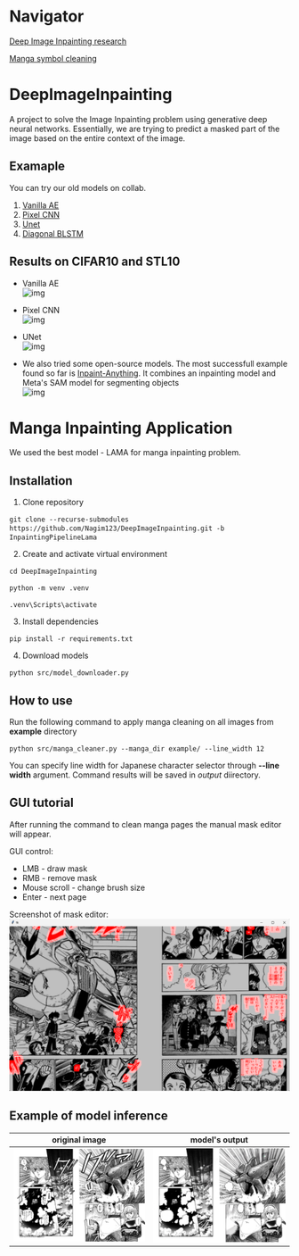 # Navigator
[Deep Image Inpainting research](#deepimageinpainting)

[Manga symbol cleaning](#manga-inpainting-application)
# DeepImageInpainting
A project to solve the Image Inpainting problem using generative deep neural networks. Essentially, we are trying to predict a masked part of the image based on the entire context of the image.
## Examaple
You can try our old models on collab.
1. [Vanilla AE](https://colab.research.google.com/drive/1ApWMUxXFhksdLbjA5b-s3QTS4_3HkgM8?usp=sharing)
2. [Pixel CNN](https://colab.research.google.com/drive/1LzLzK4YSU2tJrdFndGbIIYSAx8qYjUWI?usp=sharing)
3. [Unet](https://colab.research.google.com/drive/1lJDoIicTpp9nR_8kCOgljNYpAiKmqnvP?usp=sharing)
4. [Diagonal BLSTM](https://colab.research.google.com/drive/1JPW-W1iz4bMrzoSki7o9YplzFAHS-0pz?usp=sharing)
## Results on CIFAR10 and STL10
* Vanilla AE <br/>
  ![img](https://lh7-us.googleusercontent.com/H2WlLnSjqd883zxG9cVAEpq6owVMtMrjbWVRCpP4Sji2Lgvl7tIS_8jqJBxK1ROZoI1JCCcy_8jkzzAcju82wHu2V9vKe6tWMeUaLtuTMZYrVRJ6luA4zwB5iHHn6bCmZIYb-3nQeZh8urcxKX1-Qw)

* Pixel CNN <br/>
  ![img](https://lh7-us.googleusercontent.com/lASsFK-NBf21hzrucQxMw_ouhfMtjFVHrRkiCKpvoaOjj4LH9-oVi9AWGNuZpEDVXF-WRZ3zhqS1lv2GqtyZWrUWV2nf6lVd3Tq7vP_kFgA8SQdMol0fHr60CfgUnkd__VpPVB_bQ72vfwij3hAEAQ)

* UNet <br/>
  ![img](https://lh7-us.googleusercontent.com/EU_ztXX8Lyrl0xGUVJd8gdlt71Sox6gfkpqVX43dbF11wl6r2PhDLky0RP3gq7T22EDLqFVPfRN1y7O_qRTKmPNTl24q9iS5ufR8z9sPvJQMYWgvhAGOGVUkvQQHSMiGo7zygG0lepYa1fr_CwrliA)
* We also tried some open-source models. The most successfull example found so far is [Inpaint-Anything](https://github.com/geekyutao/Inpaint-Anything/tree/main). It combines an inpainting model and Meta's SAM model for segmenting objects <br/>
![img](https://gcdnb.pbrd.co/images/ORKe8k1DSuY2.png?o=1)


# Manga Inpainting Application
We used the best model - LAMA for manga inpainting problem.
## Installation
1. Clone repository
```console
git clone --recurse-submodules https://github.com/Nagim123/DeepImageInpainting.git -b InpaintingPipelineLama
```
2. Create and activate virtual environment
```console
cd DeepImageInpainting
```
```console
python -m venv .venv
```
```console
.venv\Scripts\activate
```
3. Install dependencies
```console
pip install -r requirements.txt
```
4. Download models
```console
python src/model_downloader.py
```
## How to use
Run the following command to apply manga cleaning on all images from **example** directory
```console
python src/manga_cleaner.py --manga_dir example/ --line_width 12
```
You can specify line width for Japanese character selector through **--line width** argument. Command results will be saved in *output* diirectory.
## GUI tutorial
After running the command to clean manga pages the manual mask editor will appear.

 GUI control:
* LMB - draw mask
* RMB - remove mask
* Mouse scroll - change brush size
* Enter - next page

Screenshot of mask editor:
![Alt text](pictures/image.png)
## Example of model inference
|original image|model's output|
|----|----|
|![Alt text](pictures/original.png)|![Alt text](pictures/model_res.png)|
